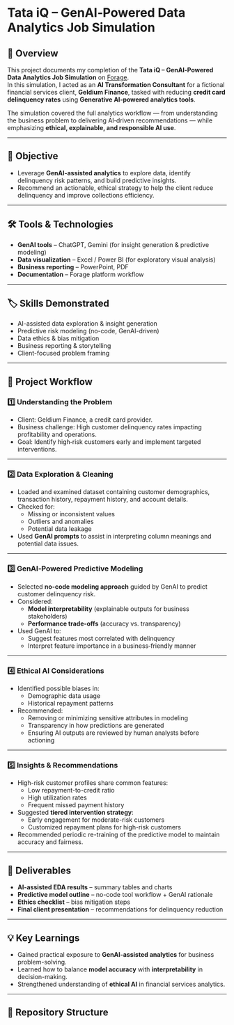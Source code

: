 # Tata iQ – GenAI‑Powered Data Analytics Job Simulation

## 📌 Overview
This project documents my completion of the **Tata iQ – GenAI‑Powered Data Analytics Job Simulation** on [Forage](https://www.theforage.com).  
In this simulation, I acted as an **AI Transformation Consultant** for a fictional financial services client, **Geldium Finance**, tasked with reducing **credit card delinquency rates** using **Generative AI‑powered analytics tools**.

The simulation covered the full analytics workflow — from understanding the business problem to delivering AI‑driven recommendations — while emphasizing **ethical, explainable, and responsible AI use**.

---

## 🎯 Objective
- Leverage **GenAI-assisted analytics** to explore data, identify delinquency risk patterns, and build predictive insights.
- Recommend an actionable, ethical strategy to help the client reduce delinquency and improve collections efficiency.

---

## 🛠 Tools & Technologies
- **GenAI tools** – ChatGPT, Gemini (for insight generation & predictive modeling)
- **Data visualization** – Excel / Power BI (for exploratory visual analysis)
- **Business reporting** – PowerPoint, PDF
- **Documentation** – Forage platform workflow

---

## 🏷 Skills Demonstrated
- AI-assisted data exploration & insight generation
- Predictive risk modeling (no-code, GenAI-driven)
- Data ethics & bias mitigation
- Business reporting & storytelling
- Client-focused problem framing

---

## 📂 Project Workflow

### 1️⃣ Understanding the Problem
- Client: Geldium Finance, a credit card provider.
- Business challenge: High customer delinquency rates impacting profitability and operations.
- Goal: Identify high‑risk customers early and implement targeted interventions.

---

### 2️⃣ Data Exploration & Cleaning
- Loaded and examined dataset containing customer demographics, transaction history, repayment history, and account details.
- Checked for:
  - Missing or inconsistent values
  - Outliers and anomalies
  - Potential data leakage
- Used **GenAI prompts** to assist in interpreting column meanings and potential data issues.

---

### 3️⃣ GenAI‑Powered Predictive Modeling
- Selected **no-code modeling approach** guided by GenAI to predict customer delinquency risk.
- Considered:
  - **Model interpretability** (explainable outputs for business stakeholders)
  - **Performance trade-offs** (accuracy vs. transparency)
- Used GenAI to:
  - Suggest features most correlated with delinquency
  - Interpret feature importance in a business‑friendly manner

---

### 4️⃣ Ethical AI Considerations
- Identified possible biases in:
  - Demographic data usage
  - Historical repayment patterns
- Recommended:
  - Removing or minimizing sensitive attributes in modeling
  - Transparency in how predictions are generated
  - Ensuring AI outputs are reviewed by human analysts before actioning

---

### 5️⃣ Insights & Recommendations
- High-risk customer profiles share common features:
  - Low repayment-to-credit ratio
  - High utilization rates
  - Frequent missed payment history
- Suggested **tiered intervention strategy**:
  - Early engagement for moderate-risk customers
  - Customized repayment plans for high-risk customers
- Recommended periodic re-training of the predictive model to maintain accuracy and fairness.

---

## 📑 Deliverables
- **AI-assisted EDA results** – summary tables and charts
- **Predictive model outline** – no-code tool workflow + GenAI rationale
- **Ethics checklist** – bias mitigation steps
- **Final client presentation** – recommendations for delinquency reduction



---


## 💡 Key Learnings
- Gained practical exposure to **GenAI-assisted analytics** for business problem-solving.
- Learned how to balance **model accuracy** with **interpretability** in decision-making.
- Strengthened understanding of **ethical AI** in financial services analytics.

---

## 📂 Repository Structure
